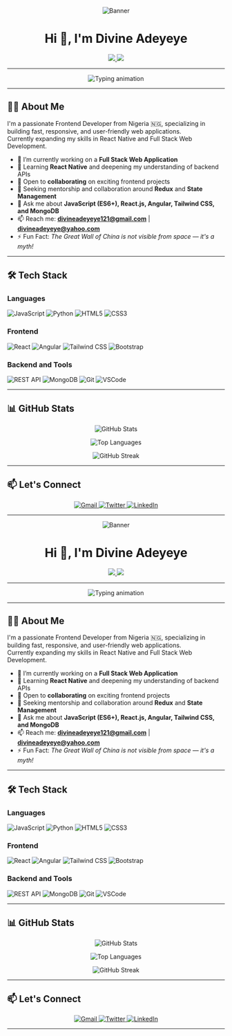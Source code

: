 <!-- Banner (optional) -->
<p align="center">
  <img src="https://via.placeholder.com/1200x400?text=Divine+Adeyeye+-+Frontend+Developer" alt="Banner" />
</p>

<h1 align="center">Hi 👋, I'm Divine Adeyeye</h1>

<p align="center">
  <a href="https://x.com/adeyeye_divine">
    <img src="https://img.shields.io/badge/-@Adeyeye_Divine-1ca0f1?style=flat-square&logo=twitter&logoColor=white" />
  </a>
  <a href="https://linkedin.com/in/divine-adeyeye-96966b224">
    <img src="https://img.shields.io/badge/-Divine%20Adeyeye-blue?style=flat-square&logo=Linkedin&logoColor=white" />
  </a>
</p>

---

<!-- Typing animation -->
<p align="center">
  <img src="https://readme-typing-svg.herokuapp.com?color=00bfff&size=22&center=true&vCenter=true&multiline=true&lines=Frontend+Developer;React+%7C+Angular+Specialist;Open+Source+Contributor;Lifelong+Learner" alt="Typing animation" />
</p>

---

## 🙋‍♂️ About Me

I'm a passionate Frontend Developer from Nigeria 🇳🇬, specializing in building fast, responsive, and user-friendly web applications.  
Currently expanding my skills in React Native and Full Stack Web Development.

- 🔭 I’m currently working on a **Full Stack Web Application**
- 🌱 Learning **React Native** and deepening my understanding of backend APIs
- 👯 Open to **collaborating** on exciting frontend projects
- 🤝 Seeking mentorship and collaboration around **Redux** and **State Management**
- 💬 Ask me about **JavaScript (ES6+), React.js, Angular, Tailwind CSS, and MongoDB**
- 📫 Reach me: **divineadeyeye121@gmail.com** | **divineadeyeye@yahoo.com**
- ⚡ Fun Fact: *The Great Wall of China is not visible from space — it's a myth!*

---

## 🛠 Tech Stack

### Languages
<p>
  <img src="https://img.shields.io/badge/JavaScript-ES6+-F7DF1E?style=for-the-badge&logo=javascript&logoColor=black" alt="JavaScript" />
  <img src="https://img.shields.io/badge/Python-3776AB?style=for-the-badge&logo=python&logoColor=white" alt="Python" />
  <img src="https://img.shields.io/badge/HTML5-E34F26?style=for-the-badge&logo=html5&logoColor=white" alt="HTML5" />
  <img src="https://img.shields.io/badge/CSS3-1572B6?style=for-the-badge&logo=css3&logoColor=white" alt="CSS3" />
</p>

### Frontend
<p>
  <img src="https://img.shields.io/badge/React-20232A?style=for-the-badge&logo=react&logoColor=61DAFB" alt="React" />
  <img src="https://img.shields.io/badge/Angular-DD0031?style=for-the-badge&logo=angular&logoColor=white" alt="Angular" />
  <img src="https://img.shields.io/badge/Tailwind_CSS-06B6D4?style=for-the-badge&logo=tailwindcss&logoColor=white" alt="Tailwind CSS" />
  <img src="https://img.shields.io/badge/Bootstrap-7952B3?style=for-the-badge&logo=bootstrap&logoColor=white" alt="Bootstrap" />
</p>

### Backend and Tools
<p>
  <img src="https://img.shields.io/badge/REST%20API-005571?style=for-the-badge" alt="REST API" />
  <img src="https://img.shields.io/badge/MongoDB-4EA94B?style=for-the-badge&logo=mongodb&logoColor=white" alt="MongoDB" />
  <img src="https://img.shields.io/badge/Git-F05032?style=for-the-badge&logo=git&logoColor=white" alt="Git" />
  <img src="https://img.shields.io/badge/VS%20Code-007ACC?style=for-the-badge&logo=visual-studio-code&logoColor=white" alt="VSCode" />
</p>

---

## 📊 GitHub Stats

<p align="center">
  <img src="https://github-readme-stats.vercel.app/api?username=divineade&show_icons=true&theme=radical" alt="GitHub Stats" />
</p>

<p align="center">
  <img src="https://github-readme-stats.vercel.app/api/top-langs/?username=divineade&layout=compact&theme=radical" alt="Top Languages" />
</p>

<p align="center">
  <img src="https://github-readme-streak-stats.herokuapp.com/?user=divineade&theme=radical" alt="GitHub Streak" />
</p>

---

## 📫 Let's Connect

<p align="center">
  <a href="mailto:divineadeyeye121@gmail.com">
    <img src="https://img.shields.io/badge/Gmail-D14836?style=for-the-badge&logo=gmail&logoColor=white" alt="Gmail" />
  </a>
  <a href="https://twitter.com/adeyeye_divine" target="_blank">
    <img src="https://img.shields.io/badge/Twitter-1DA1F2?style=for-the-badge&logo=twitter&logoColor=white" alt="Twitter" />
  </a>
  <a href="https://linkedin.com/in/divine-adeyeye-96966b224" target="_blank">
    <img src="https://img.shields.io/badge/LinkedIn-0077B5?style=for-the-badge&logo=linkedin&logoColor=white" alt="LinkedIn" />
  </a>
</p>

---
<!-- Banner (optional) -->
<p align="center">
  <img src="https://via.placeholder.com/1200x400?text=Divine+Adeyeye+-+Frontend+Developer" alt="Banner" />
</p>

<h1 align="center">Hi 👋, I'm Divine Adeyeye</h1>

<p align="center">
  <a href="https://twitter.com/adeyeye_divine">
    <img src="https://img.shields.io/badge/-@Adeyeye_Divine-1ca0f1?style=flat-square&logo=twitter&logoColor=white" />
  </a>
  <a href="https://linkedin.com/in/divine-adeyeye-96966b224">
    <img src="https://img.shields.io/badge/-Divine%20Adeyeye-blue?style=flat-square&logo=Linkedin&logoColor=white" />
  </a>
</p>

---

<!-- Typing animation -->
<p align="center">
  <img src="https://readme-typing-svg.herokuapp.com?color=00bfff&size=22&center=true&vCenter=true&multiline=true&lines=Frontend+Developer;React+%7C+Angular+Specialist;Open+Source+Contributor;Lifelong+Learner" alt="Typing animation" />
</p>

---

## 🙋‍♂️ About Me

I'm a passionate Frontend Developer from Nigeria 🇳🇬, specializing in building fast, responsive, and user-friendly web applications.  
Currently expanding my skills in React Native and Full Stack Web Development.

- 🔭 I’m currently working on a **Full Stack Web Application**
- 🌱 Learning **React Native** and deepening my understanding of backend APIs
- 👯 Open to **collaborating** on exciting frontend projects
- 🤝 Seeking mentorship and collaboration around **Redux** and **State Management**
- 💬 Ask me about **JavaScript (ES6+), React.js, Angular, Tailwind CSS, and MongoDB**
- 📫 Reach me: **divineadeyeye121@gmail.com** | **divineadeyeye@yahoo.com**
- ⚡ Fun Fact: *The Great Wall of China is not visible from space — it's a myth!*

---

## 🛠 Tech Stack

### Languages
<p>
  <img src="https://img.shields.io/badge/JavaScript-ES6+-F7DF1E?style=for-the-badge&logo=javascript&logoColor=black" alt="JavaScript" />
  <img src="https://img.shields.io/badge/Python-3776AB?style=for-the-badge&logo=python&logoColor=white" alt="Python" />
  <img src="https://img.shields.io/badge/HTML5-E34F26?style=for-the-badge&logo=html5&logoColor=white" alt="HTML5" />
  <img src="https://img.shields.io/badge/CSS3-1572B6?style=for-the-badge&logo=css3&logoColor=white" alt="CSS3" />
</p>

### Frontend
<p>
  <img src="https://img.shields.io/badge/React-20232A?style=for-the-badge&logo=react&logoColor=61DAFB" alt="React" />
  <img src="https://img.shields.io/badge/Angular-DD0031?style=for-the-badge&logo=angular&logoColor=white" alt="Angular" />
  <img src="https://img.shields.io/badge/Tailwind_CSS-06B6D4?style=for-the-badge&logo=tailwindcss&logoColor=white" alt="Tailwind CSS" />
  <img src="https://img.shields.io/badge/Bootstrap-7952B3?style=for-the-badge&logo=bootstrap&logoColor=white" alt="Bootstrap" />
</p>

### Backend and Tools
<p>
  <img src="https://img.shields.io/badge/REST%20API-005571?style=for-the-badge" alt="REST API" />
  <img src="https://img.shields.io/badge/MongoDB-4EA94B?style=for-the-badge&logo=mongodb&logoColor=white" alt="MongoDB" />
  <img src="https://img.shields.io/badge/Git-F05032?style=for-the-badge&logo=git&logoColor=white" alt="Git" />
  <img src="https://img.shields.io/badge/VS%20Code-007ACC?style=for-the-badge&logo=visual-studio-code&logoColor=white" alt="VSCode" />
</p>

---

## 📊 GitHub Stats

<p align="center">
  <img src="https://github-readme-stats.vercel.app/api?username=divineade&show_icons=true&theme=radical" alt="GitHub Stats" />
</p>

<p align="center">
  <img src="https://github-readme-stats.vercel.app/api/top-langs/?username=divineade&layout=compact&theme=radical" alt="Top Languages" />
</p>

<p align="center">
  <img src="https://github-readme-streak-stats.herokuapp.com/?user=divineade&theme=radical" alt="GitHub Streak" />
</p>

---

## 📫 Let's Connect

<p align="center">
  <a href="mailto:divineadeyeye121@gmail.com">
    <img src="https://img.shields.io/badge/Gmail-D14836?style=for-the-badge&logo=gmail&logoColor=white" alt="Gmail" />
  </a>
  <a href="https://x.com/adeyeye_divine" target="_blank">
    <img src="https://img.shields.io/badge/Twitter-1DA1F2?style=for-the-badge&logo=twitter&logoColor=white" alt="Twitter" />
  </a>
  <a href="https://linkedin.com/in/divine-adeyeye-96966b224" target="_blank">
    <img src="https://img.shields.io/badge/LinkedIn-0077B5?style=for-the-badge&logo=linkedin&logoColor=white" alt="LinkedIn" />
  </a>
</p>

---
